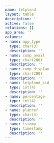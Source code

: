 ```yaml
---
name: letpland
layout: table
description: ''
active: false
relations: []
app_area: ''
columns:
- name: app_type
  type: char(3)
  description: ''
- name: comp_avail
  type: char(200)
  description: ''
- name: comp_display
  type: char(200)
  description: ''
- name: letpland_sid
  type: int(4)
  description: ''
- name: percentage
  type: int(4)
  description: ''
- name: planref
  type: char(3)
  description: ''
- name: tstamp
  type: timestamp
  description: ''
---
```


